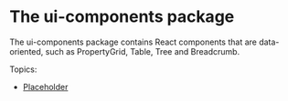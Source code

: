 # The ui-components package

The ui-components package contains React components that are data-oriented, such as PropertyGrid, Table, Tree and Breadcrumb.

Topics:

* [Placeholder](./Placeholder.md)
